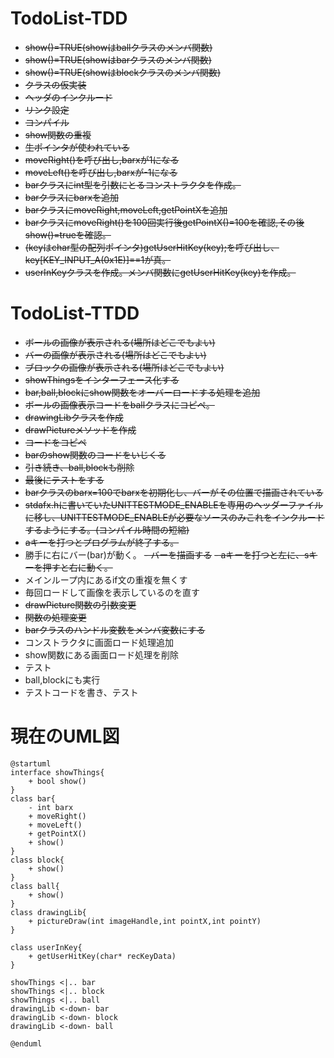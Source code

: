 # TodoList-TDD
- ~~show()=TRUE(showはballクラスのメンバ関数)~~
- ~~show()=TRUE(showはbarクラスのメンバ関数)~~
- ~~show()=TRUE(showはblockクラスのメンバ関数)~~
- ~~クラスの仮実装~~
- ~~ヘッダのインクルード~~
- ~~リンク設定~~
- ~~コンパイル~~
- ~~show関数の重複~~
- ~~生ポインタが使われている~~
- ~~moveRight()を呼び出し,barxが1になる~~
- ~~moveLeft()を呼び出し,barxが-1になる~~
- ~~barクラスにint型を引数にとるコンストラクタを作成。~~
- ~~barクラスにbarxを追加~~
- ~~barクラスにmoveRight,moveLeft,getPointXを追加~~
- ~~barクラスにmoveRight()を100回実行後getPointX()=100を確認,その後show()=trueを確認。~~
- ~~(keyはchar型の配列ポインタ)getUserHitKey(key);を呼び出し、key[KEY_INPUT_A(0x1E)]==1が真。~~  
- ~~userInKeyクラスを作成。メンバ関数にgetUserHitKey(key)を作成。~~ 

# TodoList-TTDD
- ~~ボールの画像が表示される(場所はどこでもよい)~~
- ~~バーの画像が表示される(場所はどこでもよい)~~
- ~~ブロックの画像が表示される(場所はどこでもよい)~~
- ~~showThingsをインターフェース化する~~
- ~~bar,ball,blockにshow関数をオーバーロードする処理を追加~~
- ~~ボールの画像表示コードをballクラスにコピぺ。~~
- ~~drawingLibクラスを作成~~
- ~~drawPictureメソッドを作成~~
- ~~コードをコピペ~~
- ~~barのshow関数のコードをいじくる~~
- ~~引き続き、ball,blockも削除~~
- ~~最後にテストをする~~
- ~~barクラスのbarx=100でbarxを初期化し、バーがその位置で描画されている~~
- ~~stdafx.hに書いていたUNITTESTMODE_ENABLEを専用のヘッダーファイルに移し、UNITTESTMODE_ENABLEが必要なソースのみこれをインクルードするようにする。(コンパイル時間の短縮)~~
- ~~aキーを打つとプログラムが終了する。~~  
- 勝手に右にバー(bar)が動く。
~~- バーを描画する~~
~~- aキーを打つと左に、sキーを押すと右に動く。~~
- メインループ内にあるif文の重複を無くす  
- 毎回ロードして画像を表示しているのを直す  
- ~~drawPicture関数の引数変更~~
- ~~関数の処理変更~~
- ~~barクラスのハンドル変数をメンバ変数にする~~
- コンストラクタに画面ロード処理追加
- show関数にある画面ロード処理を削除
- テスト
- ball,blockにも実行
- テストコードを書き、テスト





# 現在のUML図
~~~plantuml
@startuml
interface showThings{
    + bool show()
}
class bar{
    - int barx
    + moveRight()
    + moveLeft()
    + getPointX()
    + show()
}
class block{
    + show()
}
class ball{
    + show()
}
class drawingLib{
    + pictureDraw(int imageHandle,int pointX,int pointY)
}

class userInKey{
    + getUserHitKey(char* recKeyData)
}

showThings <|.. bar
showThings <|.. block
showThings <|.. ball
drawingLib <-down- bar
drawingLib <-down- block
drawingLib <-down- ball

@enduml
~~~


